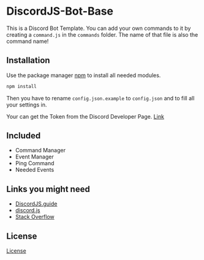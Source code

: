 # DiscordJS-Bot-Base

This is a Discord Bot Template. You can add your own commands to it by creating a ``command.js`` in the ``commands`` folder. The name of that file is also the command name!

## Installation

Use the package manager [npm](https://nodejs.org/en/download/) to install all needed modules.

```bash
npm install
```
Then you have to rename ``config.json.example`` to ``config.json`` and to fill all your settings in.

Your can get the Token from the Discord Developer Page. [Link](https://discord.com/developers/applications)

## Included
- Command Manager
- Event Manager
- Ping Command
- Needed Events

## Links you might need
- [DiscordJS.guide](https://discordjs.guide/)
- [discord.js](https://discord.js.org/#/)
- [Stack Overflow](https://stackoverflow.com/)

## License
[License](https://github.com/routerabfrage/License)
